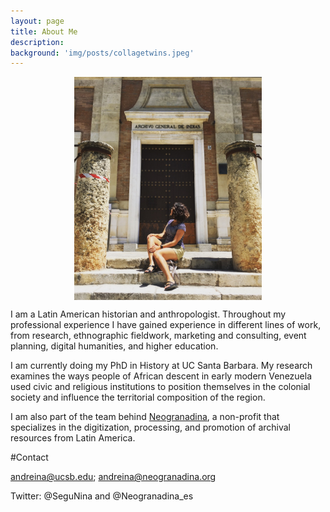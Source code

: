 ```yaml
---
layout: page
title: About Me
description:
background: 'img/posts/collagetwins.jpeg'
---
```

<img src="/img/posts/Profile-pic.jpg" style="display: block; width: 300px; margin-right: auto; margin-left: auto;" />

 I am a Latin American historian and anthropologist. Throughout my professional experience I have gained experience in different lines of work, from research, ethnographic fieldwork, marketing and consulting, event planning, digital humanities, and higher education.

 I am currently doing my PhD in History at UC Santa Barbara. My research examines the ways people of African descent in early modern Venezuela used civic and religious institutions to position themselves in the colonial society and influence the territorial composition of the region.

 I am also part of the team behind [Neogranadina](https://www.neogranadina.org/), a non-profit that specializes in the digitization, processing, and promotion of archival resources from Latin America.


#Contact

andreina@ucsb.edu; andreina@neogranadina.org

Twitter: @SeguNina and @Neogranadina_es
